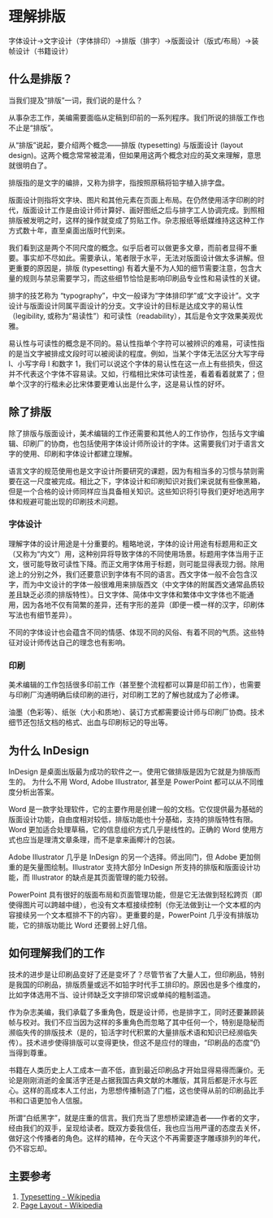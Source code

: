 # 理解排版

字体设计→文字设计（字体排印）→排版（排字）→版面设计（版式/布局）→装帧设计（书籍设计）

## 什么是排版？

当我们提及“排版”一词，我们说的是什么？

从事杂志工作，美编需要面临从定稿到印前的一系列程序。我们所说的排版工作也不止是“排版”。

从“排版”说起，要介绍两个概念——排版 (typesetting) 与版面设计 (layout design)。这两个概念常常被混淆，但如果用这两个概念对应的英文来理解，意思就很明白了。

排版指的是文字的编排，又称为排字，指按照原稿将铅字植入排字盘。

版面设计则指将文字块、图片和其他元素在页面上布局。在仍然使用活字印刷的时代，版面设计工作是由设计师计算好、画好图纸之后与排字工人协调完成。到照相排版被发明之时，这样的操作就变成了剪贴工作。杂志报纸等纸媒维持这这种工作方式数十年，直至桌面出版时代到来。

我们看到这是两个不同尺度的概念。似乎后者可以做更多文章，而前者显得不重要。事实却不尽如此。需要承认，笔者限于水平，无法对版面设计做太多讲解。但更重要的原因是，排版 (typesetting) 有着大量不为人知的细节需要注意，包含大量的规则与禁忌需要学习，而这些细节恰恰是影响印刷品专业性和易读性的关键。

排字的技艺称为 “typography”，中文一般译为“字体排印学”或“文字设计”。文字设计与版面设计同属平面设计的分支。文字设计的目标是达成文字的易认性（legibility, 或称为“易读性”）和可读性（readability），其后是令文字效果美观优雅。

易认性与可读性的概念是不同的。易认性指单个字符可以被辨识的难易，可读性指的是当文字被排成文段时可以被阅读的程度。例如，当某个字体无法区分大写字母 I、小写字母 l 和数字 1，我们可以说这个字体的易认性在这一点上有些损失，但这并不代表这个字体不容易读。又如，行楷相比宋体可读性差，看着看着就累了；但单个汉字的行楷未必比宋体要更难认出是什么字，这是易认性的好坏。

## 除了排版

除了排版与版面设计，美术编辑的工作还需要和其他人的工作协作，包括与文字编辑、印刷厂的协商，也包括使用字体设计师所设计的字体。这需要我们对于语言文字的使用、印刷和字体设计都建立理解。

语言文字的规范使用也是文字设计所要研究的课题，因为有相当多的习惯与禁则需要在这一尺度被完成。相比之下，字体设计和印刷知识对我们来说就有些像黑箱，但是一个合格的设计师同样应当具备相关知识。这些知识将引导我们更好地选用字体和规避可能出现的印刷技术问题。

### 字体设计

理解字体的设计用途是十分重要的。粗略地说，字体的设计用途有标题用和正文（又称为“内文”）用，这种别异将导致字体的不同使用场景。标题用字体当用于正文，很可能导致可读性下降。而正文用字体用于标题，则可能显得表现力弱。除用途上的分别之外，我们还要意识到字体有不同的语言。西文字体一般不会包含汉字，而为中文设计的字体一般很难用来排版西文（中文字体的附属西文通常品质较差且缺乏必须的排版特性）。日文字体、简体中文字体和繁体中文字体也不能通用，因为各地不仅有简繁的差异，还有字形的差异（即便一模一样的汉字，印刷体写法也有细节差异）。

不同的字体设计也会蕴含不同的情感、体现不同的风俗、有着不同的气质。这些特征对设计师传达自己的理念也有影响。

### 印刷

美术编辑的工作包括很多印前工作（甚至整个流程都可以算是印前工作），也需要与印刷厂沟通明确后续印刷的进行，对印刷工艺的了解也就成为了必修课。

油墨（色彩等）、纸张（大小和质地）、装订方式都需要设计师与印刷厂协商。技术细节还包括文档的格式、出血与印刷标记的导出等。

## 为什么 InDesign

InDesign 是桌面出版最为成功的软件之一。使用它做排版是因为它就是为排版而生的。 为什么不用 Word, Adobe Illustrator, 甚至是 PowerPoint 都可以从不同维度分析出答案。

Word 是一款字处理软件，它的主要作用是创建一般的文档。它仅提供最为基础的版面设计功能，自由度相对较低，排版功能也十分基础，支持的排版特性有限。Word 更加适合处理草稿，它的信息组织方式几乎是线性的。正确的 Word 使用方式也应当是理清文章条理，而不是拿来画椰汁的包装。

Adobe Illustrator 几乎是 InDesign 的另一个选择。师出同门，但 Adobe 更加侧重的是矢量图绘制。Illustrator 支持大部分 InDesign 所支持的排版和版面设计功能，而 Illustrator 的缺点是其页面管理的能力较弱。

PowerPoint 具有很好的版面布局和页面管理功能，但是它无法做到轻松跨页（即使得图片可以跨越中缝），也没有文本框接续控制（你无法做到让一个文本框的内容接续另一个文本框排不下的内容）。更重要的是，PowerPoint 几乎没有排版功能，它的排版功能比 Word 还要弱上好几倍。

## 如何理解我们的工作

技术的进步是让印刷品变好了还是变坏了？尽管节省了大量人工，但印刷品，特别是我国的印刷品，排版质量或远不如铅字时代手工排印的。原因也是多个维度的，比如字体选用不当、设计师缺乏文字排印常识或单纯的粗制滥造。

作为杂志美编，我们承载了多重角色，既是设计师，也是排字工，同时还要兼顾装帧与校对。我们不应当因为这样的多重角色而忽略了其中任何一个，特别是隐秘而濒临失传的排版技术（是的，铅活字时代积累的大量排版术语和知识已经濒临失传）。技术进步使得排版可以变得更快，但这不是应付的理由，“印刷品的态度”仍当得到尊重。

书籍在人类历史上人工成本一直不低，直到最近印刷品才开始显得易得而廉价。无论是刚刚消逝的金属活字还是占据我国古典文献的木雕版，其背后都是汗水与匠心。这样的高成本人工付出，为思想传播制造了门槛，这也使得从前的印刷品比手书和口语更加令人信服。

所谓“白纸黑字”，就是庄重的信言。我们充当了思想桥梁建造者——作者的文字，经由我们的双手，呈现给读者。既双方委我信任，我也应当用严谨的态度去关怀，做好这个传播者的角色。这样的精神，在今天这个不再需要逐字雕琢排列的年代，仍不容忘却。

## 主要参考

1. [Typesetting - Wikipedia](https://en.wikipedia.org/wiki/Typesetting)
2. [Page Layout - Wikipedia](https://en.wikipedia.org/wiki/Page_layout)